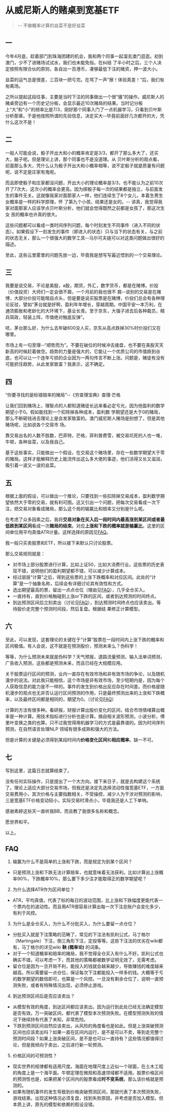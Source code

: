 # 从威尼斯人的赌桌到宽基ETF
> -- 不做概率计算的韭菜不是好韭菜 

## 一
今年4月底，趁着部门到珠海团建的机会，我和两个同事一起溜去澳门逛逛。初到澳门，少不了进赌场试试水，我们也未能免俗。在纠结 了半小时之后，三个人决定按照有限合伙的原则，各自出一百港币，凑够最低下注的赌资，押一波大小。

韭菜的运气总是很差，三百块一把亏完。在骂了一声“擦！体验真差！”后，我们匆匆离场。

之所以提起这段往事，主要是当时下注的同事做出一个很“骚”的操作。威尼斯人的赌桌旁边有一个历史记分板，会显示最近10次赌局的结果。当时记分板上“大”和“小"的频率比是7/3，刚好那个同事入门了一点机器学习，只看到贝叶斯分析那章。于是他按照所谓的先验信息，决定买大--毕竟前面好几次都开的大，凭什么这次不是！

## 二
一般人可能会说，骰子开出大和小的概率肯定是3/3，都开了那么多大了，还买大，脑子呢。但是理论上讲，那个同事也不是没道理。从 贝叶斯分析的观点看，前面那么多大，凭什么认为骰子开出大和小概率相等，说不定骰子就是质量有问题呢，说不定是庄家有鬼呢。

而且即使骰子和庄家都没问题，开出大小的理论概率是3/3，也不能认为之前10次开了7次大，这次小的概率会更高。因为掷骰子每一次的结果都是独立，与前面发生的事件无关。这就像我家对面那家人一样，他们连续生了8个女儿，本着生男生女概率是一样的科学原理，怀 了第九个小孩，结果还是女的。-- 讲真，我觉得我家对面那家人应该学点贝叶斯分析，他们就会觉得既然之前都是女孩了，那这次生女 孩的概率也许真的很大。

这些问题都可以看成一类时间序列问题，每个时刻发生不同事件（进入不同的状态）。如果假设下一刻发生的事件（即进入的状态）只与当下的状态有关，与之前的状态无关，那么一个很强大的数学工具--马尔可夫链可以对这类问题做出很好的描述。

至此，这些云里雾里的问题先放一边，毕竟我是想写写最近悟到的一个交易理论。

## 三
我要是说交易，不论是美股，a股，期货，外汇，数字货币，都是在赌博。价投（价值投资）大师们一定会很不屑，一个月前的我也很不 屑--说别的交易是在赌博，大部分价投可能暗自点头，但是要是说买股票是在赌博，价投们总会有各种理论反驳，譬如“茅台就是好啊，盈利年年增长，穿越周期。中国平安一本万利，在通货膨胀和老龄化的大环境下，基业长青。至于京东，大强子进去后各种裁员，精兵简政，轻装上阵，市值绝对触底反弹”。

呸，茅台那么好，为什么去年破600没人买，京东从高点跌掉30%时价投们又在哪里。

市场上有一句至理--“顺势而为”。不要在破位的时候冲去接盘，也不要在美股天天新高的时候赶着做空。趋势的力量是强大的，它能让一个优质公司的市值跌到谷底，也可以让一个连年亏损的企业因为一两句传言不断上涨。问题是，赌徒有没有可能抓住趋势，从此发家致富？我表示，这不确定。

## 四
“你要寻找的是标错赔率的赌局”--《穷查理宝典》查理·芒格

让我们回到赌场上，理智点的人都知道赌徒长远来看必定亏光，因为他盈利的数学期望小于0。假如能找到一个扣除掉各种成本，盈利数 学期望还是大于0的赌局，那么不断砸钱进去理论上是会发家致富的。澳门威尼斯人赌场是别想了，但是其他赌场呢，比如说各个交易市 场。

靠交易出名的人数不胜数，巴菲特，芒格，菲利普费雪，被交易坑死的人也一堆，牛顿，各种韭菜，以及我自己。

基于这些事实，只能做出一个假设，在交易这个赌场里，存在一些数学期望大于零的赌局。这样才能解释历史上能流传出这么多大佬的事迹，他们活得又长又滋润，吸引着一波又一波的韭菜。

## 五
根据上面的假设，可以做出一个推论，只要找到一些扣除掉交易成本，盈利数学期望依然大于零的交易，就有利可图。这又引出一个问题，把每次交易看成一次下注，把交易对象看成赌局，那么这个局的输赢比和赔率又分别是什么呢。

在考虑了众多因素之后，我将**交易对象在买入后一段时间内最高涨到某区间或者最低跌到某区间**看成一次**赌局的结束**。对应**上涨和下跌的概率就是输赢比**。这里的区间单位用平均真值ATR计量。这样选择的原因见[FAQ](#FAQ)。

我一般只买卖股票和ETF，所以接下来默认只讨论股票。

那么交易规则就是：
- 对市场上部分股票进行计算，比如上证50，比如大消费行业。这些票的历史表现不错，说明他们的盈利期望都不错，可以减少计算成本。
- 经过层层“计算”之后，得到这些票的上涨下跌概率和对应区间。此处的“计算”是一个抽象名称，后续会有详细讨论其有效性和方式。
- 选出期望最高的票，留出一点点仓位（理由见[FAQ](#FAQ)），几乎全仓买入。
- 一直持有，直到价格触碰到上涨or下跌的区间，或者到达预测的时间终点。
- 到达预测区间后立刻卖出（讨论见[FAQ](#FAQ)），到达预测时间终点也应该卖出。等待股价走完整个预测时间段，然后复盘。根据结 果修正计算模型。

## 六
至此，可以发现，这套理论的关键在于“计算”股票在一段时间内上涨下跌的概率和区间极值。有人会说，这不就是在预测股价，预测未来么？伪科学！

等等，为什么预测未来就是伪科学？天气预报，道路流量预测，输入法单词预测，广告收入预测，这些都是预测未来，而且已经在大规模应用。

关于股票运行区间的预测，业内一直存在有效市场和非有效市场的争论，以及随机漫步的说法。对此我只能相信，这个市场是非有效市场，至少短期内是，因为每个人获取信息的能力是不一样的。事件的发生到价格出反应存在时间差。而价格是随机漫步的观点也无非否认运行区间预测的作用，只是最终预测出来的上涨和下跌概率，以及最终区间都是相同的，期望为0。（讨论见[FAQ](#FAQ)）

计算的方法有很多种。看研报，财报计算出股价变化的区间，结合市场情绪算出概率是一种计算。用技术指标进行分析也是计算。搞自相关波形预测，小波分析，傅里叶变换之类的也算。只不过我觉得用机器学习的方式是最靠谱的。因为时间序列预测，在自然语言处理NLP 领域有很多成熟和强大的方法。

但是计算的关键是必须得到某段时间内**价格变化区间**和**相应概率**。缺一不可。

## 七
写到这里，这篇日志就算结束了。

没有任何实际操作，只是提出了一个大方向。接下来日子，就是去构建这个系统了。理论上适应大部分交易市场，但我还是决定先选择流动性强宽基ETF，一方面交易费用小，其次价格与主要指数相关，不受操控，减少人为干涉对预测的影响，三是宽基ETF价格变动较小，实际交易时滑点小，毕竟我还是人工下单呐。

感谢素婷这些天一直听我BB，而且教了我很多名称和概念。

愿世界和平。

以上。


## FAQ
1. 输赢为什么不是简单的上涨和下跌，而是规定为到某个区间？
- 只是预测上涨和下跌无法计算赔率，也就意味着无法获利。比如计算出上涨概率90%，下跌概率10%，那么要下多少注才能取得正的数学期望呢？
2. 为什么选择ATR作为区间单位？
- ATR，平均真值，代表了标的每日的波动范围，比上涨和下跌幅度更能代表一个票内在的波动性。而且用ATR很容易计算出每一次下注总账户会变化多少，有利于风控。
3. 为什么是全仓买入，为什么不分批买入，为什么要留一点仓位？
- 分批买入就是下注策略的范畴了，常见的下注法有凯利公式，马丁格尔（Martingale）下注，倒三角形下注，定投等等。这些下注法的优劣在wiki都有，马丁格尔的详见wiki **鞅 (概率论)** 的词条。
- 对于一个知道概率和赔率的赌局，我不觉得全仓买入有什么不好。凯利公式也确实不错，可以考虑一下，而其他的策略都被数学证明无效了，无需考虑。
- 留仓位是因为一旦开局不利，能投入的钱就会越来越少，导致赚钱的难度越来越高。所以需要留一点仓位，保证每次下注都能投入一样多的钱。大概等于亏的数学期望的数倍即可，也算是一个风控。一旦没有剩余仓位了，说明一直预测失败，或者有特殊情况出现，必须停止游戏。
4. 到达预测区间后是否应该卖出？
- 从模型有效的角度，到达区间都应该卖出。因为运行到此处已经无法确定模型是否有效。万一突破区间，都代表了模型本次预测失败。在模型预测失败的情况下继续持有代表了未知，非常危险。
- 下跌到预测区间自然应该卖出，从风险的角度看也是如此。但是上涨突破预测区间也应该卖出吗？如果一直在区间内运行，是不是可以不卖，等到走完整个预测时间段？如果上涨突破区间，是不是也可以一直持有？这些情况都值得讨论，但是我倾向于卖出，之后进行新一轮预测。
5. 价格区间的可预测性？
- 现实世界的规律都有适用尺度。海面在地理尺度上近似一个球面，在土木工程的角度上是一个海平面。牛顿定理在微观和高速领域都不适用。股票价格区间的预测性也是，如果把某个区间内的股票看成**时不变系统**，那么该价格就是预测的。
- 如果有随机事件的发生导致到价格突破预测区间，那就代表了本次预测失败，游戏结束。出现这种情况必须复盘，找到失败原因，并考虑是否加入模型。但本质上讲，原先的模型和依赖的假设没错。
